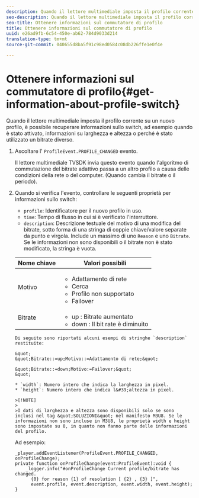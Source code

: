 ```yaml
---
description: Quando il lettore multimediale imposta il profilo corrente su un nuovo profilo, è possibile recuperare informazioni sullo switch, ad esempio quando è stato attivato, informazioni su larghezza e altezza o perché è stato utilizzato un bitrate diverso.
seo-description: Quando il lettore multimediale imposta il profilo corrente su un nuovo profilo, è possibile recuperare informazioni sullo switch, ad esempio quando è stato attivato, informazioni su larghezza e altezza o perché è stato utilizzato un bitrate diverso.
seo-title: Ottenere informazioni sul commutatore di profilo
title: Ottenere informazioni sul commutatore di profilo
uuid: e26ad9fb-6c54-450e-ab62-784d9033d214
translation-type: tm+mt
source-git-commit: 040655d8ba5f91c98ed0584c08db226ffe1e0f4e

---
```



# Ottenere informazioni sul commutatore di profilo{#get-information-about-profile-switch}

Quando il lettore multimediale imposta il profilo corrente su un nuovo profilo, è possibile recuperare informazioni sullo switch, ad esempio quando è stato attivato, informazioni su larghezza e altezza o perché è stato utilizzato un bitrate diverso.

1. Ascoltare l&#39; `ProfileEvent.PROFILE_CHANGED` evento.

   Il lettore multimediale TVSDK invia questo evento quando l&#39;algoritmo di commutazione del bitrate adattivo passa a un altro profilo a causa delle condizioni della rete o del computer. (Quando cambia il bitrate o il periodo).
1. Quando si verifica l&#39;evento, controllare le seguenti proprietà per informazioni sullo switch:

   * `profile`: Identificatore per il nuovo profilo in uso.
   * `time`: Tempo di flusso in cui si è verificato l&#39;interruttore.
   * `description`: Descrizione testuale del motivo di una modifica del bitrate, sotto forma di una stringa di coppie chiave/valore separate da punto e virgola. Include un massimo di uno `Reason` e uno `Bitrate`. Se le informazioni non sono disponibili o il bitrate non è stato modificato, la stringa è vuota.
   <table id="table_E400FD9C57FF40CBAC14AF6847CD8301"> 
    <thead> 
      <tr> 
      <th colname="col1" class="entry"> Nome chiave </th> 
      <th colname="col2" class="entry"> Valori possibili </th> 
      </tr> 
    </thead>
    <tbody> 
      <tr> 
      <td colname="col1"> <span class="codeph"> Motivo </span> </td> 
      <td colname="col2"> 
       <ul id="ul_37DDE3F297634ED6B47DF5D73F969369"> 
       <li id="li_E374B029E1AF40689D70A9D30E057C5B">Adattamento di rete </li> 
       <li id="li_753862EEF1C9474EA8E20C89F5EF5D8D">Cerca </li> 
       <li id="li_EC14923F92CF4D11A47928A8D2DE6D8B">Profilo non supportato </li> 
       <li id="li_695AB4A89C9D4833AF6D8B6424FC912B">Failover </li> 
       </ul> </td> 
      </tr> 
      <tr> 
      <td colname="col1"> <span class="codeph"> Bitrate </span> </td> 
      <td colname="col2"> 
       <ul id="ul_1B49BD90A91147359712E1AFD8877E23"> 
       <li id="li_1C8E593C65D34742B14A8D0EAD43E0A9"> <span class="codeph"> up </span>: Bitrate aumentato </li> 
       <li id="li_B1A00E3985A849B6855E15CF70D79BB8"> <span class="codeph"> down </span>: Il bit rate è diminuito </li> 
       </ul> </td> 
      </tr> 
    </tbody>
</table>

    Di seguito sono riportati alcuni esempi di stringhe `description` restituite:
    
    &quot;
    &quot;Bitrate::=up;Motivo::=Adattamento di rete;&quot;
    
    &quot;Bitrate::=down;Motivo:=Failover;&quot;
    &quot;
    
    * `width`: Numero intero che indica la larghezza in pixel.
    * `height`: Numero intero che indica l&#39;altezza in pixel.
    
    >[!NOTE]
    >
    >I dati di larghezza e altezza sono disponibili solo se sono inclusi nel tag &quot;SOLUZIONI&quot; nel manifesto M3U8. Se le informazioni non sono incluse in M3U8, le proprietà width e height sono impostate su 0, in quanto non fanno parte delle informazioni del profilo.

<!--<a id="example_A713D420AE2E4E3CB7B78C6BC732BE90"></a>-->

Ad esempio:

```
_player.addEventListener(ProfileEvent.PROFILE_CHANGED, onProfileChange); 
private function onProfileChange(event:ProfileEvent):void { 
    _logger.info("#onProfileChange Current profile/bitrate has changed.  
      {0} for reason {1} of resolution [ {2} , {3} ]",  
      event.profile, event.description, event.width, event.height); 
}
```
